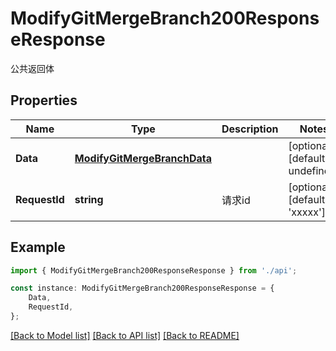 # ModifyGitMergeBranch200ResponseResponse

公共返回体

## Properties

Name | Type | Description | Notes
------------ | ------------- | ------------- | -------------
**Data** | [**ModifyGitMergeBranchData**](ModifyGitMergeBranchData.md) |  | [optional] [default to undefined]
**RequestId** | **string** | 请求id | [optional] [default to 'xxxxx']

## Example

```typescript
import { ModifyGitMergeBranch200ResponseResponse } from './api';

const instance: ModifyGitMergeBranch200ResponseResponse = {
    Data,
    RequestId,
};
```

[[Back to Model list]](../README.md#documentation-for-models) [[Back to API list]](../README.md#documentation-for-api-endpoints) [[Back to README]](../README.md)
